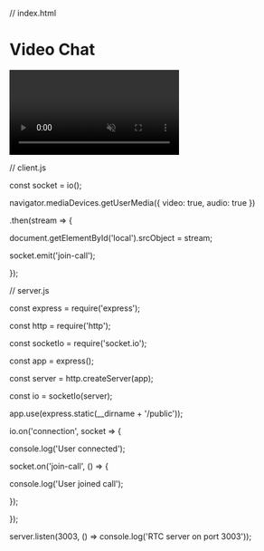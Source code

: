 // index.html

<!DOCTYPE html>

<html>

<head><title>Video Chat</title></head>

<body>

 <h1>Video Chat</h1>

 <video id="local" autoplay muted></video>

 <script src="/socket.io/socket.io.js"></script>

 <script src="client.js"></script>

</body>

</html>

// client.js

const socket = io();

navigator.mediaDevices.getUserMedia({ video: true, audio: true })

 .then(stream => {

 document.getElementById('local').srcObject = stream;

 socket.emit('join-call');

 });

// server.js

const express = require('express');

const http = require('http');

const socketIo = require('socket.io');

const app = express();

const server = http.createServer(app);

const io = socketIo(server);

app.use(express.static(__dirname + '/public'));

io.on('connection', socket => {

 console.log('User connected');

 socket.on('join-call', () => {

 console.log('User joined call');

 });

});

server.listen(3003, () => console.log('RTC server on port 3003'));
